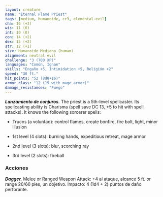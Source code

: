 ```yaml
---
layout: creature
name: "Eternal Flame Priest"
tags: [medium, humanoide, cr3, elemental-evil]
cha: 16 (+3)
wis: 11 (0)
int: 10 (0)
con: 14 (+2)
dex: 15 (+2)
str: 12 (+1)
size: Humanoide Mediano (human)
alignment: neutral evil
challenge: "3 (700 XP)"
languages: "Común, Ignan"
skills: "Engaño +5, Intimidation +5, Religión +2"
speed: "30 ft."
hit_points: "52 (8d8+16)"
armor_class: "12 (15 with mage armor)"
damage_resistances: "Fuego"
---
```


***Lanzamiento de conjuros.*** The priest is a 5th-level spellcaster. Its spellcasting ability is Charisma (spell save DC 13, +5 to hit with spell attacks). It knows the following sorcerer spells:

* Trucos (a voluntad): control flames, create bonfire, fire bolt, light, minor illusion

* 1st level (4 slots): burning hands, expeditious retreat, mage armor

* 2nd level (3 slots): blur, scorching ray

* 3rd level (2 slots): fireball

### Acciones

***Dagger.*** Melee or Ranged Weapon Attack: +4 al ataque, alcance 5 ft. or range 20/60 pies, un objetivo. Impacto: 4 (1d4 + 2) puntos de daño perforante.